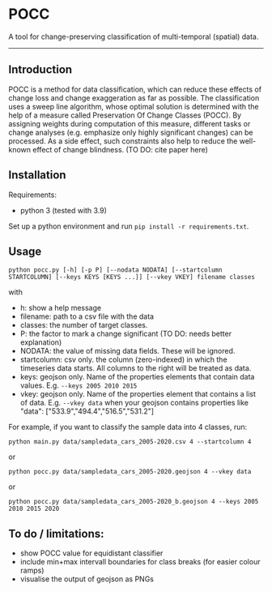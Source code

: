 # POCC

A tool for change-preserving classification of multi-temporal (spatial) data.

---

## Introduction

POCC is a method for data classification, which can reduce these effects of change loss and change exaggeration as far as possible. The classification uses a sweep line algorithm, whose optimal solution is determined with the help of a measure called Preservation Of Change Classes 
(POCC). By assigning weights during computation of this measure, different tasks or 
change analyses (e.g. emphasize only highly significant changes) can be processed. 
As a side effect, such constraints also help to reduce the well-known effect of change 
blindness. (TO DO: cite paper here)

## Installation

Requirements:
* python 3 (tested with 3.9)
  
Set up a python environment and run `pip install -r requirements.txt`.

## Usage

`python pocc.py [-h] [-p P] [--nodata NODATA] [--startcolumn STARTCOLUMN] [--keys KEYS [KEYS ...]] [--vkey VKEY] filename classes`

with
* h: show a help message
* filename: path to a csv file with the data
* classes: the number of target classes.
* P: the factor to mark a change significant (TO DO: needs better explanation)
* NODATA: the value of missing data fields. These will be ignored.
* startcolumn: csv only. the column (zero-indexed) in which the timeseries data starts. All columns to the right will be treated as data.
* keys: geojson only. Name of the properties elements that contain data values. E.g. `--keys 2005 2010 2015`
* vkey: geojson only. Name of the properties element that contains a list of data. E.g. `--vkey data` when your geojson contains properties like "data": ["533.9","494.4","516.5","531.2"]

For example, if you want to classify the sample data into 4 classes, run:

`python main.py data/sampledata_cars_2005-2020.csv 4 --startcolumn 4` 

or

`python pocc.py data/sampledata_cars_2005-2020.geojson 4 --vkey data` 

or

`python pocc.py data/sampledata_cars_2005-2020_b.geojson 4 --keys 2005 2010 2015 2020` 

## To do / limitations:

* show POCC value for equidistant classifier
* include min+max intervall boundaries for class breaks (for easier colour ramps)
* visualise the output of geojson as PNGs